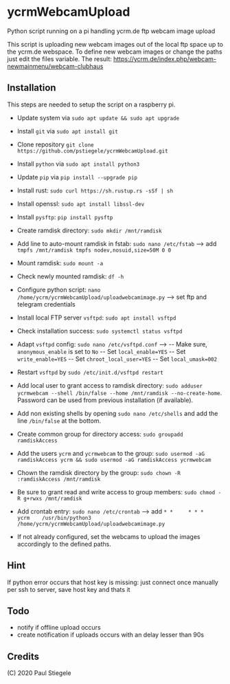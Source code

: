 # ycrmWebcamUpload
Python script running on a pi handling ycrm.de ftp webcam image upload

This script is uploading new webcam images out of the local ftp space up to the ycrm.de webspace. To define new webcam images or change the paths just edit the files variable.
The result: https://ycrm.de/index.php/webcam-newmainmenu/webcam-clubhaus

## Installation
This steps are needed to setup the script on a raspberry pi.
- Update system via `sudo apt update && sudo apt upgrade`
- Install `git` via `sudo apt install git`
- Clone repository `git clone https://github.com/pstiegele/ycrmWebcamUpload.git`
- Install `python` via `sudo apt install python3`
- Update `pip` via `pip install --upgrade pip`
- Install rust: `sudo curl https://sh.rustup.rs -sSf | sh`
- Install openssl: `sudo apt install libssl-dev`
- Install `pysftp`: `pip install pysftp`
- Create ramdisk directory: `sudo mkdir /mnt/ramdisk`
- Add line to auto-mount ramdisk in fstab: `sudo nano /etc/fstab` --> add `tmpfs /mnt/ramdisk tmpfs nodev,nosuid,size=50M 0 0`
- Mount ramdisk: `sudo mount -a`
- Check newly mounted ramdisk: `df -h`
- Configure python script: `nano /home/ycrm/ycrmWebcamUpload/uploadwebcamimage.py` --> set ftp and telegram credentials
- Install local FTP server `vsftpd`: `sudo apt install vsftpd`
- Check installation success: `sudo systemctl status vsftpd`
- Adapt `vsftpd` config: `sudo nano /etc/vsftpd.conf` --> 
-- Make sure, `anonymous_enable` is set to `No`
-- Set `local_enable=YES`
-- Set `write_enable=YES`
-- Set `chroot_local_user=YES`
-- Set `local_umask=002`
- Restart `vsftpd` by `sudo /etc/init.d/vsftpd restart`
- Add local user to grant access to ramdisk directory: `sudo adduser ycrmwebcam --shell /bin/false --home /mnt/ramdisk --no-create-home`. Password can be used from previous installation (if available). 
- Add non existing shells by opening `sudo nano /etc/shells` and add the line `/bin/false` at the bottom.
- Create common group for directory access: `sudo groupadd ramdiskAccess`
- Add the users `ycrm` and `ycrmwebcam` to the group: `sudo usermod -aG ramdiskAccess ycrm && sudo usermod -aG ramdiskAccess ycrmwebcam`
- Chown the ramdisk directory by the group: `sudo chown -R :ramdiskAccess /mnt/ramdisk`
- Be sure to grant read and write access to group members: `sudo chmod -R g+rwxs /mnt/ramdisk`
- Add crontab entry: `sudo nano /etc/crontab` --> add `* *     * * *   ycrm    /usr/bin/python3 /home/ycrm/ycrmWebcamUpload/uploadwebcamimage.py`

- If not already configured, set the webcams to upload the images accordingly to the defined paths. 
## Hint
If python error occurs that host key is missing: just connect once manually per ssh to server, save host key and thats it

## Todo
- notify if offline upload occurs
- create notification if uploads occurs with an delay lesser than 90s

## Credits
(C) 2020 Paul Stiegele

